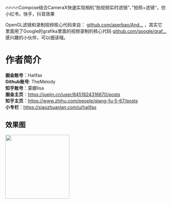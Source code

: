 🔥🔥🔥🔥Compose结合CameraX快速实现相机“拍视频实时滤镜“、”拍照+滤镜“，仿小红书，快手，抖音效果

OpenGL滤镜和录制视频核心代码来自： [github.com/aserbao/And…](https://github.com/aserbao/AndroidCamera) ，其实它里面用了Google的grafika里面的视频录制的核心代码 [github.com/google/graf…](https://github.com/google/grafika) 感兴趣的小伙伴，可以细读哦。

# 作者简介 
**掘金账号**：Halifax<br/>
**Github账号**: TheMelody<br/>
**知乎账号**：蒙娜lisa<br/>
**掘金主页**：https://juejin.cn/user/8451824316670/posts<br/>
**知乎主页**：https://www.zhihu.com/people/qiang-fu-5-67/posts<br/>
**小专栏**：https://xiaozhuanlan.com/u/halifax<br/>

## 效果图
<img src="screen_shot/camerax_video_screen_shot.gif" width="200px"/>


